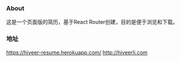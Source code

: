 ### About
这是一个页面版的简历，基于React Router创建，目的是便于浏览和下载。

### 地址
https://hiveer-resume.herokuapp.com/
http://hiveerli.com
